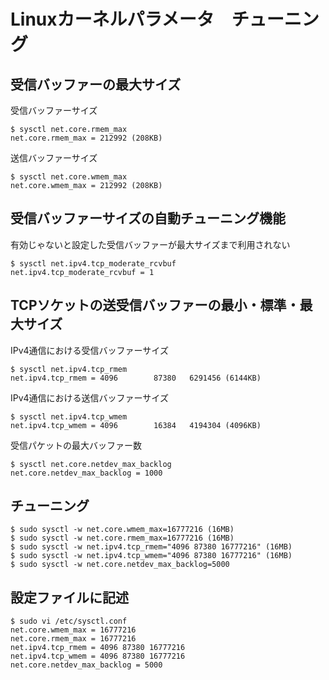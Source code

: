 # Linuxカーネルパラメータ　チューニング

## 受信バッファーの最大サイズ

受信バッファーサイズ
```
$ sysctl net.core.rmem_max
net.core.rmem_max = 212992 (208KB)
```
送信バッファーサイズ
```
$ sysctl net.core.wmem_max
net.core.wmem_max = 212992 (208KB)
```
## 受信バッファーサイズの自動チューニング機能
有効じゃないと設定した受信バッファーが最大サイズまで利用されない
```
$ sysctl net.ipv4.tcp_moderate_rcvbuf 
net.ipv4.tcp_moderate_rcvbuf = 1
```
## TCPソケットの送受信バッファーの最小・標準・最大サイズ
IPv4通信における受信バッファーサイズ
```
$ sysctl net.ipv4.tcp_rmem
net.ipv4.tcp_rmem = 4096        87380   6291456 (6144KB)
```
IPv4通信における送信バッファーサイズ
```
$ sysctl net.ipv4.tcp_wmem
net.ipv4.tcp_wmem = 4096        16384   4194304 (4096KB)
```
受信パケットの最大バッファー数
```
$ sysctl net.core.netdev_max_backlog
net.core.netdev_max_backlog = 1000
```
## チューニング
```
$ sudo sysctl -w net.core.wmem_max=16777216 (16MB)
$ sudo sysctl -w net.core.rmem_max=16777216 (16MB)
$ sudo sysctl -w net.ipv4.tcp_rmem="4096 87380 16777216" (16MB)
$ sudo sysctl -w net.ipv4.tcp_wmem="4096 87380 16777216" (16MB)
$ sudo sysctl -w net.core.netdev_max_backlog=5000
```
## 設定ファイルに記述
```
$ sudo vi /etc/sysctl.conf
net.core.wmem_max = 16777216
net.core.rmem_max = 16777216
net.ipv4.tcp_rmem = 4096 87380 16777216
net.ipv4.tcp_wmem = 4096 87380 16777216
net.core.netdev_max_backlog = 5000
```
